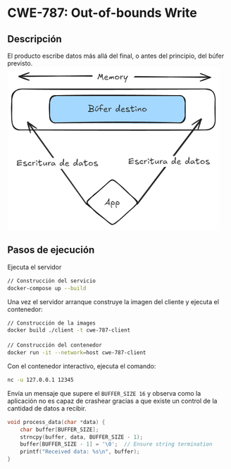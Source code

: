 # CWE-787: Out-of-bounds Write

## Descripción
El producto escribe datos más allá del final, o antes del principio, del búfer previsto.
![alt text](../../Weaknesses/CWE-787/image.png)

## Pasos de ejecución 

Ejecuta el servidor
```bash
// Construcción del servicio
docker-compose up --build
```
Una vez el servidor arranque construye la imagen del cliente y ejecuta el contenedor:
```bash
// Construcción de la images
docker build ./client -t cwe-787-client

// Construcción del contenedor
docker run -it --network=host cwe-787-client
```

Con el contenedor interactivo, ejecuta el comando:
```bash
nc -u 127.0.0.1 12345
```
Envía un mensaje que supere el `BUFFER_SIZE 16` y observa como la aplicación no es capaz de crashear gracias a que existe un control de la cantidad de datos a recibir.
```c
void process_data(char *data) {
    char buffer[BUFFER_SIZE];
    strncpy(buffer, data, BUFFER_SIZE - 1);
    buffer[BUFFER_SIZE - 1] = '\0';  // Ensure string termination
    printf("Received data: %s\n", buffer);
}
```
